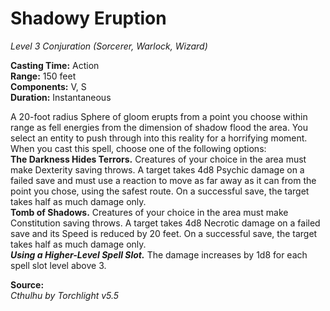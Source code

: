 # Shadowy Eruption
*Level 3 Conjuration (Sorcerer, Warlock, Wizard)*

**Casting Time:** Action  
**Range:** 150 feet  
**Components:** V, S  
**Duration:** Instantaneous

A 20-foot radius Sphere of gloom erupts from a point you choose within range as fell energies from the dimension of shadow flood the area. You select an entity to push through into this reality for a horrifying moment. When you cast this spell, choose one of the following options:  
**The Darkness Hides Terrors.** Creatures of your choice in the area must make Dexterity saving throws. A target takes 4d8 Psychic damage on a failed save and must use a reaction to move as far away as it can from the point you chose, using the safest route. On a successful save, the target takes half as much damage only.  
**Tomb of Shadows.** Creatures of your choice in the area must make Constitution saving throws. A target takes 4d8 Necrotic damage on a failed save and its Speed is reduced by 20 feet. On a successful save, the target takes half as much damage only.  
***Using a Higher-Level Spell Slot.*** The damage increases by 1d8 for each spell slot level above 3.

**Source:**  
*Cthulhu by Torchlight v5.5*